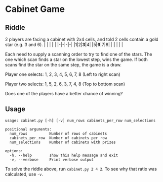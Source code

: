 # Cabinet Game
## Riddle
2 players are facing a cabinet with 2x4 cells, and told 2 cells contain a gold star (e.g. 3 and 6).
| | | | |
|-|-|-|-|
|1|2|**3**|4|
|5|**6**|7|8|
| | | | |

Each need to supply a scanning order to try to find one of the stars. The one which scan finds a
star on the lowest step, wins the game. If both scans find the star on the same step, the game is
a draw.

Player one selects: 1, 2, 3, 4, 5, 6, 7, 8 (Left to right scan)

Player two selects: 1, 5, 2, 6, 3, 7, 4, 8 (Top to bottom scan)

Does one of the players have a better chance of winning?

## Usage
```
usage: cabinet.py [-h] [-v] num_rows cabinets_per_row num_selections

positional arguments:
  num_rows          Number of rows of cabinets
  cabinets_per_row  Number of cabinets per row
  num_selections    Number of cabinets with prizes

options:
  -h, --help        show this help message and exit
  -v, --verbose     Print verbose output
```
To solve the riddle above, run `cabinet.py 2 4 2`. To see why that ratio was calculated, use `-v`.

